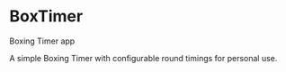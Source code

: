# BoxTimer
Boxing Timer app

A simple Boxing Timer with configurable round timings for personal use.
